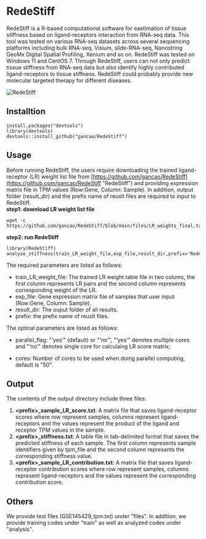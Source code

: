 # RedeStiff #


RedeStiff is a R-based computational software for eastimation of tissue stiffness based on ligand-receptors interaction from RNA-seq data. This tool was tested on various RNA-seq datasets across several sequencing platforms including bulk RNA-seq, Visium, slide-RNA-seq, Nanostring GeoMx Digital Spatial Profiling, Xenium and so on. RedeStiff was tested on Windows 11 and CentOS 7. Through RedeStiff, users can not only predict tissue stiffness from RNA-seq data but also identify highly contributed ligand-receptors to tissue stiffness. RedeStiff could probably provide new molecular targeted therapy for different diseases.

![RedeStiff](https://github.com/gancao/RedeStiff/blob/main/files/RedeStiff.png)

## Installtion ##

    install.packages("devtools")
	library(devtools)
    devtools::install_github("gancao/RedeStiff")

## Usage ##
Before running RedeStiff, the users require downloading the trained ligand-receptor (LR) weight list file from [https://github.com/gancao/RedeStiff](https://github.com/gancao/RedeStiff "RedeStiff") and providing expression matrix file in TPM values (Row:Gene, Column: Sample).  In addition, output folder (result\_dir) and the prefix name of reuslt files are required to input to RedeStiff. <br>
**step1: download LR weight list file** <br>

    wget -c https://github.com/gancao/RedeStiff/blob/main/files/LR_weights_final.txt

**step2: run RedeStiff** <br>

    library(RedeStiff)
    analyse_stiffness(train_LR_weight_file,exp_file,result_dir,prefix='RedeStiff',parallel_flag='yes',cores=50)

The required parameters are listed as follows:

- train\_LR\_weight_file: The trained LR weight table file in two colums, the first column represents LR pairs and the second column represents corresponding weight of the LR.
- exp_file: Gene expression matrix file of samples that user input (Row:Gene, Column: Sample).
- result\_dir: The ouput folder of all results.
- prefix: the prefix name of reuslt files.
    
The optinal parameters are listed as follows: <br> 

- parallel\_flag: "‘yes’" (default) or "‘no’", "‘yes’" denotes multiple cores and "‘no’" denotes single core for calculaing LR score matrix; <br>

- cores: Number of cores to be used when doing parallel computing, default is "50". <br>

## Output ##
The contents of the output directory include three files: <br>
1. **<prefix\>\_sample\_LR_score.txt**: A matrix file that saves ligand-receptor scores where row represent samples, columns represent ligand-receptors and the values represent the product of the ligand and receptor TPM values in the sample. <br>
2. **<prefix\>\_stiffness.txt**: A table file in tab-delimited format that saves the predicted stiffness of each sample. The first column represents sample identifiers given by tpm\_file and the second column represents the corresponding stiffness value. <br>
3. **<prefix\>\_sample\_LR\_contribution.txt**: A matrix file that saves ligand-receptor  contribution scores where row represent samples, columns represent ligand-receptors and the values represent the corresponding contribution score. <br>

## Others ##
We provide test files (GSE145429_tpm.txt) under "files". In addition, we provide training codes under "train" as well as analyzed codes under "analysis".



